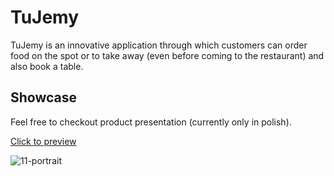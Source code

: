 # TuJemy

TuJemy is an innovative application through which customers
can order food on the spot or to take away
(even before coming to the restaurant) and also
book a table.

## Showcase

Feel free to checkout product presentation (currently only in polish).

[Click to preview](https://drive.google.com/file/d/1cjTyVjM3Dhso90WYjWtEf4UJymO1QzS2/view?usp=sharing)

![11-portrait](https://github.com/user-attachments/assets/cd1b1953-3024-4908-8ba4-73ee0e06b15a)

